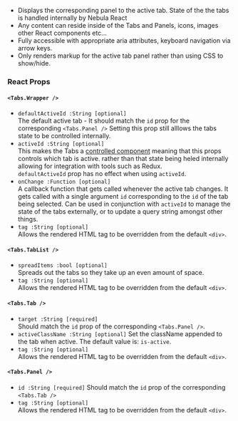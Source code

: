 * Displays the corresponding panel to the active tab.  State of the the tabs is handled internally by Nebula React
* Any content can reside inside of the Tabs and Panels, icons, images other React components etc...
* Fully accessible with appropriate aria attributes, keyboard navigation via arrow keys.
* Only renders markup for the active tab panel rather than using CSS to show/hide.

### React Props
#### `<Tabs.Wrapper />`
* `defaultActiveId :String [optional]`  
The default active tab - It should match the `id` prop for the corresponding `<Tabs.Panel />` Setting this prop still alllows the tabs state to be controlled internally.
* `activeId :String [optional]`  
This makes the Tabs a [controlled component](https://facebook.github.io/react/docs/forms.html#controlled-components) meaning that this props controls which tab is active.
rather than that state being heled internally allowing for integration with tools such as Redux.  
`defaultActiveId` prop has no effect when using `activeId`.
* `onChange :Function [optional]`  
A callback function that gets called whenever the active tab changes.  It gets called with a single argument `id` corresponding to the `id` of the tab being selected.
Can be used in conjunction with `activeId` to manage the state of the tabs externally, or to update a query string amongst other things.
* `tag :String [optional]`  
Allows the rendered HTML tag to be overridden from the default `<div>`.

#### `<Tabs.TabList />`
* `spreadItems :bool [optional]`  
Spreads out the tabs so they take up an even amount of space.
* `tag :String [optional]`  
Allows the rendered HTML tag to be overridden from the default `<div>`.

#### `<Tabs.Tab />`
* `target :String [required]`  
Should match the `id` prop of the corresponding `<Tabs.Panel />`.
* `activeClassName :String [optional]`
Set the className appended to the tab when active. The default value is: `is-active`.
* `tag :String [optional]`  
Allows the rendered HTML tag to be overridden from the default `<div>`.

#### `<Tabs.Panel />`
* `id :String [required]`
Should match the `id` prop of the corresponding `<Tabs.Tab />`
* `tag :String [optional]`  
Allows the rendered HTML tag to be overridden from the default `<div>`.

